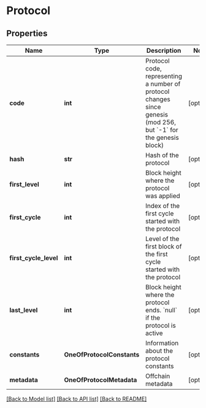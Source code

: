 # Protocol

## Properties
Name | Type | Description | Notes
------------ | ------------- | ------------- | -------------
**code** | **int** | Protocol code, representing a number of protocol changes since genesis (mod 256, but &#x60;-1&#x60; for the genesis block) | [optional] 
**hash** | **str** | Hash of the protocol | [optional] 
**first_level** | **int** | Block height where the protocol was applied | [optional] 
**first_cycle** | **int** | Index of the first cycle started with the protocol | [optional] 
**first_cycle_level** | **int** | Level of the first block of the first cycle started with the protocol | [optional] 
**last_level** | **int** | Block height where the protocol ends. &#x60;null&#x60; if the protocol is active | [optional] 
**constants** | **OneOfProtocolConstants** | Information about the protocol constants | [optional] 
**metadata** | **OneOfProtocolMetadata** | Offchain metadata | [optional] 

[[Back to Model list]](../README.md#documentation-for-models) [[Back to API list]](../README.md#documentation-for-api-endpoints) [[Back to README]](../README.md)

